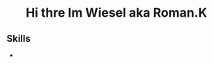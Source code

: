 <dev align="center">
    <h1>Hi thre Im Wiesel aka Roman.K </h1>
</dev>

## Skills
<ul>
    <li><img src="img/>